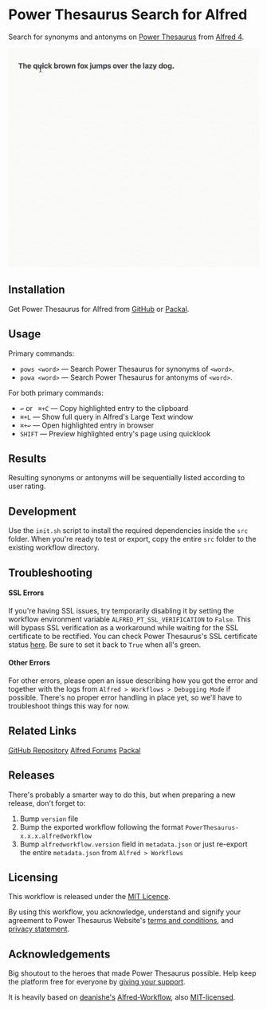 # Power Thesaurus Search for Alfred #

Search for synonyms and antonyms on [Power Thesaurus](https://www.powerthesaurus.org) from [Alfred 4](https://www.alfredapp.com/).

![](demo.gif "")

## Installation ##

Get Power Thesaurus for Alfred from [GitHub](https://github.com/clarencecastillo/alfred-powerthesaurus/releases) or [Packal](http://www.packal.org/workflow/powerthesaurus-search).

## Usage ##

Primary commands:
- `pows <word>` — Search Power Thesaurus for synonyms of `<word>`.
- `powa <word>` — Search Power Thesaurus for antonyms of `<word>`.

For both primary commands:
  - `↩` or ` ⌘+C` — Copy highlighted entry to the clipboard
  - `⌘+L` — Show full query in Alfred's Large Text window
  - `⌘+↩` — Open highlighted entry in browser
  - `SHIFT` — Preview highlighted entry's page using quicklook

## Results ##

Resulting synonyms or antonyms will be sequentially listed according to user rating.

## Development ##

Use the `init.sh` script to install the required dependencies inside the `src` folder. When you're ready to test or export, copy the entire `src` folder to the existing workflow directory.

## Troubleshooting ##

#### SSL Errors
If you're having SSL issues, try temporarily disabling it by setting the workflow environment variable `ALFRED_PT_SSL_VERIFICATION` to `False`. This will bypass SSL verification as a workaround while waiting for the SSL certificate to be rectified. You can check Power Thesaurus's SSL certificate status [here](https://www.sslshopper.com/ssl-checker.html#hostname=api.powerthesaurus.org). Be sure to set it back to `True` when all's green.

#### Other Errors
For other errors, please open an issue describing how you got the error and together with the logs from `Alfred > Workflows > Debugging Mode` if possible. There's no proper error handling in place yet, so we'll have to troubleshoot things this way for now.


## Related Links ##

[GitHub Repository](https://github.com/clarencecastillo/alfred-powerthesaurus)
[Alfred Forums](https://www.alfredforum.com/topic/10576-powerthesaurus-search/)
[Packal](http://www.packal.org/workflow/powerthesaurus-search)

## Releases ##

There's probably a smarter way to do this, but when preparing a new release, don't forget to:

1. Bump `version` file
2. Bump the exported workflow following the format `PowerThesaurus-x.x.x.alfredworkflow`
3. Bump `alfredworkflow.version` field in `metadata.json` or just re-export the entire `metadata.json` from `Alfred > Workflows`

## Licensing ##

This workflow is released under the [MIT Licence](http://opensource.org/licenses/MIT).

By using this workflow, you acknowledge, understand and signify your agreement to Power Thesaurus Website's [terms and conditions](https://www.powerthesaurus.org/_terms_conditions), and [privacy statement](https://www.powerthesaurus.org/_privacy_statement).

## Acknowledgements ##

Big shoutout to the heroes that made Power Thesaurus possible. Help keep the platform free for everyone by [giving your support](https://www.powerthesaurus.org/_about).

It is heavily based on [deanishe's](https://github.com/deanishe) [Alfred-Workflow](http://www.deanishe.net/alfred-workflow/), also
[MIT-licensed](http://opensource.org/licenses/MIT).
